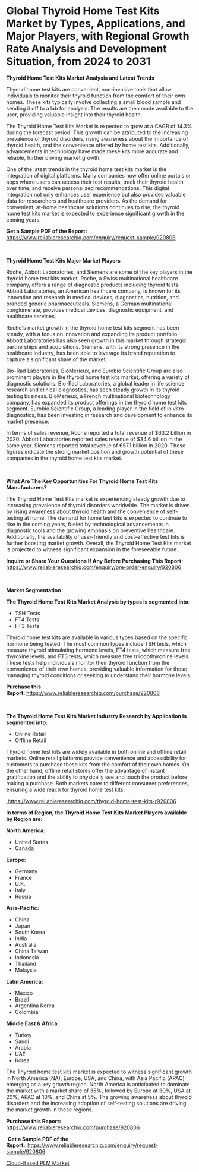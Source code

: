<p><h1>Global Thyroid Home Test Kits Market by Types, Applications, and Major Players, with Regional Growth Rate Analysis and Development Situation, from 2024 to 2031</h1></p><p><strong>Thyroid Home Test Kits Market Analysis and Latest Trends</strong></p>
<p><p>Thyroid home test kits are convenient, non-invasive tools that allow individuals to monitor their thyroid function from the comfort of their own homes. These kits typically involve collecting a small blood sample and sending it off to a lab for analysis. The results are then made available to the user, providing valuable insight into their thyroid health.</p><p>The Thyroid Home Test Kits Market is expected to grow at a CAGR of 14.3% during the forecast period. This growth can be attributed to the increasing prevalence of thyroid disorders, rising awareness about the importance of thyroid health, and the convenience offered by home test kits. Additionally, advancements in technology have made these kits more accurate and reliable, further driving market growth.</p><p>One of the latest trends in the thyroid home test kits market is the integration of digital platforms. Many companies now offer online portals or apps where users can access their test results, track their thyroid health over time, and receive personalized recommendations. This digital integration not only enhances user experience but also provides valuable data for researchers and healthcare providers. As the demand for convenient, at-home healthcare solutions continues to rise, the thyroid home test kits market is expected to experience significant growth in the coming years.</p></p>
<p><strong>Get a Sample PDF of the Report:&nbsp;</strong> <a href="https://www.reliableresearchiq.com/enquiry/request-sample/920806">https://www.reliableresearchiq.com/enquiry/request-sample/920806</a></p>
<p>&nbsp;</p>
<p><strong>Thyroid Home Test Kits Major Market Players</strong></p>
<p><p>Roche, Abbott Laboratories, and Siemens are some of the key players in the thyroid home test kits market. Roche, a Swiss multinational healthcare company, offers a range of diagnostic products including thyroid tests. Abbott Laboratories, an American healthcare company, is known for its innovation and research in medical devices, diagnostics, nutrition, and branded generic pharmaceuticals. Siemens, a German multinational conglomerate, provides medical devices, diagnostic equipment, and healthcare services.</p><p>Roche's market growth in the thyroid home test kits segment has been steady, with a focus on innovation and expanding its product portfolio. Abbott Laboratories has also seen growth in this market through strategic partnerships and acquisitions. Siemens, with its strong presence in the healthcare industry, has been able to leverage its brand reputation to capture a significant share of the market.</p><p>Bio-Rad Laboratories, BioMerieux, and Eurobio Scientific Group are also prominent players in the thyroid home test kits market, offering a variety of diagnostic solutions. Bio-Rad Laboratories, a global leader in life science research and clinical diagnostics, has seen steady growth in its thyroid testing business. BioMerieux, a French multinational biotechnology company, has expanded its product offerings in the thyroid home test kits segment. Eurobio Scientific Group, a leading player in the field of in vitro diagnostics, has been investing in research and development to enhance its market presence.</p><p>In terms of sales revenue, Roche reported a total revenue of $63.2 billion in 2020. Abbott Laboratories reported sales revenue of $34.6 billion in the same year. Siemens reported total revenue of €57.1 billion in 2020. These figures indicate the strong market position and growth potential of these companies in the thyroid home test kits market.</p></p>
<p>&nbsp;</p>
<p><strong>What Are The Key Opportunities For Thyroid Home Test Kits Manufacturers?</strong></p>
<p><p>The Thyroid Home Test Kits market is experiencing steady growth due to increasing prevalence of thyroid disorders worldwide. The market is driven by rising awareness about thyroid health and the convenience of self-testing at home. The demand for home test kits is expected to continue to rise in the coming years, fueled by technological advancements in diagnostic tools and the growing emphasis on preventive healthcare. Additionally, the availability of user-friendly and cost-effective test kits is further boosting market growth. Overall, the Thyroid Home Test Kits market is projected to witness significant expansion in the foreseeable future.</p></p>
<p><strong>Inquire or Share Your Questions If Any Before Purchasing This Report:</strong> <a href="https://www.reliableresearchiq.com/enquiry/pre-order-enquiry/920806">https://www.reliableresearchiq.com/enquiry/pre-order-enquiry/920806</a></p>
<p>&nbsp;</p>
<p><strong>Market Segmentation</strong></p>
<p><strong>The Thyroid Home Test Kits Market Analysis by types is segmented into:</strong></p>
<p><ul><li>TSH Tests</li><li>FT4 Tests</li><li>FT3 Tests</li></ul></p>
<p><p>Thyroid home test kits are available in various types based on the specific hormone being tested. The most common types include TSH tests, which measure thyroid stimulating hormone levels, FT4 tests, which measure free thyroxine levels, and FT3 tests, which measure free triiodothyronine levels. These tests help individuals monitor their thyroid function from the convenience of their own homes, providing valuable information for those managing thyroid conditions or seeking to understand their hormone levels.</p></p>
<p><strong>Purchase this Report:&nbsp;</strong><a href="https://www.reliableresearchiq.com/purchase/920806">https://www.reliableresearchiq.com/purchase/920806</a></p>
<p>&nbsp;</p>
<p><strong>The Thyroid Home Test Kits Market Industry Research by Application is segmented into:</strong></p>
<p><ul><li>Online Retail</li><li>Offline Retail</li></ul></p>
<p><p>Thyroid home test kits are widely available in both online and offline retail markets. Online retail platforms provide convenience and accessibility for customers to purchase these kits from the comfort of their own homes. On the other hand, offline retail stores offer the advantage of instant gratification and the ability to physically see and touch the product before making a purchase. Both markets cater to different consumer preferences, ensuring a wide reach for thyroid home test kits.</p></p>
<p><a href="https://www.reliableresearchiq.com/thyroid-home-test-kits-r920806">&nbsp;https://www.reliableresearchiq.com/thyroid-home-test-kits-r920806</a></p>
<p><strong>In terms of Region, the Thyroid Home Test Kits Market Players available by Region are:</strong></p>
<p>
    <p> <strong> North America: </strong>
        <ul>
            <li>United States</li>
            <li>Canada</li>
        </ul>
        </p> 
    <p> <strong> Europe: </strong>
        <ul>
            <li>Germany</li>
            <li>France</li>
            <li>U.K.</li>
            <li>Italy</li>
            <li>Russia</li>
        </ul>
        </p> 
    <p> <strong> Asia-Pacific: </strong>
        <ul>
            <li>China</li>
            <li>Japan</li>
            <li>South Korea</li>
            <li>India</li>
            <li>Australia</li>
            <li>China Taiwan</li>
            <li>Indonesia</li>
            <li>Thailand</li>
            <li>Malaysia</li>
        </ul>
        </p> 
    <p> <strong> Latin America: </strong>
        <ul>
            <li>Mexico</li>
            <li>Brazil</li>
            <li>Argentina Korea</li>
            <li>Colombia</li>
        </ul>
        </p> 
    <p> <strong> Middle East & Africa: </strong>
        <ul>
            <li>Turkey</li>
            <li>Saudi</li>
            <li>Arabia</li>
            <li>UAE</li>
            <li>Korea</li>
        </ul>
    </p>
    </p>
<p><p>The Thyroid home test kits market is expected to witness significant growth in North America (NA), Europe, USA, and China, with Asia Pacific (APAC) emerging as a key growth region. North America is anticipated to dominate the market with a market share of 35%, followed by Europe at 30%, USA at 20%, APAC at 10%, and China at 5%. The growing awareness about thyroid disorders and the increasing adoption of self-testing solutions are driving the market growth in these regions.</p></p>
<p><strong>Purchase this Report: </strong><a href="https://www.reliableresearchiq.com/purchase/920806">https://www.reliableresearchiq.com/purchase/920806</a></p>
<p>&nbsp;<strong>Get a Sample PDF of the Report:&nbsp;&nbsp;</strong><a href="https://www.reliableresearchiq.com/enquiry/request-sample/920806">https://www.reliableresearchiq.com/enquiry/request-sample/920806</a></p>
<p><strong></strong></p>
<p><p><a href="https://www.linkedin.com/pulse/comprehensive-analysis-global-cloud-based-plm-market-growth-trends-qipyf?trackingId=ePtsC%2BbVSDm4vfzDgbkVBw%3D%3D">Cloud-Based PLM Market</a></p></p>